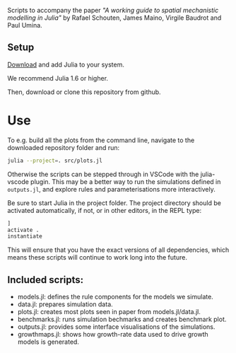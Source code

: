 Scripts to accompany the paper _"A working guide to spatial mechanistic
modelling in Julia"_ by Rafael Schouten, James Maino, Virgile Baudrot and Paul
Umina.

## Setup

[Download](https://julialang.org/downloads/) and add Julia to your system.

We recommend Julia 1.6 or higher. 

Then, download or clone this repository from github.

# Use

To e.g. build all the plots from the command line, navigate to the downloaded
repository folder and run:

```bash
julia --project=. src/plots.jl
```

Otherwise the scripts can be stepped through in VSCode with the julia-vscode
plugin. This may be a better way to run the simulations defined in `outputs.jl`,
and explore rules and parameterisations more interactively. 

Be sure to start Julia in the project folder. The project directory should be
activated automatically, if not, or in other editors, in the REPL type:

```julia
] 
activate .
instantiate
```

This will ensure that you have the exact versions of all dependencies, which
means these scripts will continue to work long into the future.

## Included scripts:

- models.jl: defines the rule components for the models we simulate.
- data.jl: prepares simulation data.
- plots.jl: creates most plots seen in paper from models.jl/data.jl.
- benchmarks.jl: runs simulation bechmarks and creates benchmark plot.
- outputs.jl: provides some interface visualisations of the simulations.
- growthmaps.jl: shows how growth-rate data used to drive growth models is generated.

